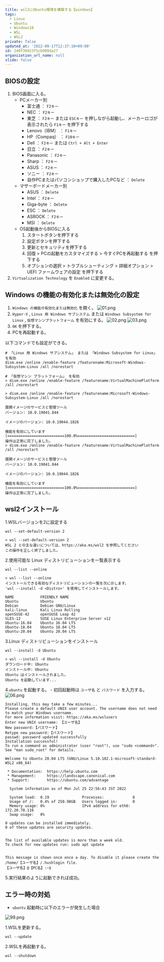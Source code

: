 ```yaml
---
title: wsl2にUbuntu環境を構築する【windows】
tags:
  - Linux
  - Ubuntu
  - Windows10
  - WSL
  - WSL2
private: false
updated_at: '2022-09-17T12:37:10+09:00'
id: 240f36923f5cb989da27
organization_url_name: null
slide: false
---
```

## BIOSの設定
1. BIOS画面に入る。
    - PCメーカー別
        - 富士通 ： `F2キー`
        - NEC ： `F2キー`
        - 東芝 ： `F2キー` または `ESCキー` を押しながら起動し、メーカーロゴが表示されたら `F1キー` を押下する
        - Lenovo（IBM） ： `F1キー`
        - HP（Compaq） ： `F10キー`
        - Dell ： `F2キー` または `Ctrl + Alt + Enter`
        - 日立 ： `F2キー`
        - Panasonic ： `F2キー`
        - Sharp ： `F2キー`
        - ASUS ： `F2キー`
        - ソニー ： `F2キー`
        - 自作PCまたはパソコンショップで購入したPCなど ： `Delete`
    - マザーボードメーカー別
        - ASUS ： `Delete`
        - Intel ： `F2キー`
        - Giga-byte ：  `Delete`
        - ESC ： `Delete`
        - ASROCK ：  `F2キー`
        - MSI ：  `Delete`
    - OS起動後からBIOSに入る
        1. スタートボタンを押下する
        2. 設定ボタンを押下する
        3. 更新とセキュリティを押下する
        4. 回復 > PCの起動をカスタマイズする > 今すぐPCを再起動する を押下する
        5. オプションの選択 > トラブルシューティング > 詳細オプション > UEFI ファームウェアの設定 を押下する
2. `Virtualization Technology` を `Enabled` に変更する。

## Windows の機能の有効化または無効化の設定
1. `Windows の機能の有効化または無効化` を開く。
![01.png](https://qiita-image-store.s3.ap-northeast-1.amazonaws.com/0/449867/f2ff54b9-1be6-214d-2dd5-d231888a053f.png)
2. `Hyper-V` , `Linux 用 Windows サブシステム` または `Windows Subsystem for Linux` , `仮想マシンプラットフォーム` を有効にする。
![02.png](https://qiita-image-store.s3.ap-northeast-1.amazonaws.com/0/449867/42e7005a-4d0e-bcda-f97d-5ed8dee0373e.png)
![03.png](https://qiita-image-store.s3.ap-northeast-1.amazonaws.com/0/449867/b10c852e-5f01-a2f9-5cbc-01725fd12707.png)
3. `OK` を押下する。
4. PCを再起動する。

以下コマンドでも設定ができる。

```cmd:コマンド
# 「Linux 用 Windows サブシステム」 または 「Windows Subsystem for Linux」 を有効
dism.exe /online /enable-feature /featurename:Microsoft-Windows-Subsystem-Linux /all /norestart

# 「仮想マシン プラットフォーム」 を有効
> dism.exe /online /enable-feature /featurename:VirtualMachinePlatform /all /norestart
```
```cmd:実行結果
> dism.exe /online /enable-feature /featurename:Microsoft-Windows-Subsystem-Linux /all /norestart

展開イメージのサービスと管理ツール
バージョン: 10.0.19041.844

イメージのバージョン: 10.0.19044.1826

機能を有効にしています
[==========================100.0%==========================]
操作は正常に完了しました。
> dism.exe /online /enable-feature /featurename:VirtualMachinePlatform /all /norestart

展開イメージのサービスと管理ツール
バージョン: 10.0.19041.844

イメージのバージョン: 10.0.19044.1826

機能を有効にしています
[==========================100.0%==========================]
操作は正常に完了しました。
```

## wsl2インストール

1.WSLバージョンを2に設定する
```cmd:コマンド
wsl --set-default-version 2
```
```cmd:実行結果
> wsl --set-default-version 2
WSL 2 との主な違いについては、https://aka.ms/wsl2 を参照してください
この操作を正しく終了しました。
```
2.使用可能な Linux ディストリビューションを一覧表示する
```cmd:コマンド
wsl --list --online
```
```cmd:実行結果
> wsl --list --online
インストールできる有効なディストリビューションの一覧を次に示します。
'wsl --install -d <Distro>' を使用してインストールします。

NAME            FRIENDLY NAME
Ubuntu          Ubuntu
Debian          Debian GNU/Linux
kali-linux      Kali Linux Rolling
openSUSE-42     openSUSE Leap 42
SLES-12         SUSE Linux Enterprise Server v12
Ubuntu-16.04    Ubuntu 16.04 LTS
Ubuntu-18.04    Ubuntu 18.04 LTS
Ubuntu-20.04    Ubuntu 20.04 LTS
```
3.Linux ディストリビューションをインストール
```cmd:コマンド
wsl --install -d Ubuntu
```
```cmd:実行結果
> wsl --install -d Ubuntu
ダウンロード中: Ubuntu
インストール中: Ubuntu
Ubuntu はインストールされました。
Ubuntu を起動しています...
```
4.`ubuntu` を起動する。
    - 初回起動時は `ユーザ名` と `パスワード` を入力する。
![06.png](https://qiita-image-store.s3.ap-northeast-1.amazonaws.com/0/449867/ae47f367-1ec7-92ed-a350-59f9e2150f41.png)
```cmd:実行結果
Installing, this may take a few minutes...
Please create a default UNIX user account. The username does not need to match your Windows username.
For more information visit: https://aka.ms/wslusers
Enter new UNIX username: 【ユーザ名】
New password:【パスワード】
Retype new password:【パスワード】
passwd: password updated successfully
Installation successful!
To run a command as administrator (user "root"), use "sudo <command>".
See "man sudo_root" for details.

Welcome to Ubuntu 20.04 LTS (GNU/Linux 5.10.102.1-microsoft-standard-WSL2 x86_64)

 * Documentation:  https://help.ubuntu.com
 * Management:     https://landscape.canonical.com
 * Support:        https://ubuntu.com/advantage

  System information as of Mon Jul 25 22:56:43 JST 2022

  System load:  0.19               Processes:             8
  Usage of /:   0.4% of 250.98GB   Users logged in:       0
  Memory usage: 0%                 IPv4 address for eth0: 172.20.70.116
  Swap usage:   0%

0 updates can be installed immediately.
0 of these updates are security updates.


The list of available updates is more than a week old.
To check for new updates run: sudo apt update


This message is shown once once a day. To disable it please create the
/home/【ユーザ名】/.hushlogin file.
【ユーザ名】@【PC名】:~$
```
5.実行結果のように起動できれば成功。

## エラー時の対処
- `ubuntu` 起動時に以下のエラーが発生した場合

![99.png](https://qiita-image-store.s3.ap-northeast-1.amazonaws.com/0/449867/26df73c2-6151-4b70-c296-7665d8062374.png)

1.WSLを更新する。
```cmd:コマンド
wsl --update
```
2.WSLを再起動する。
```cmd:コマンド
wsl --shutdown
```
